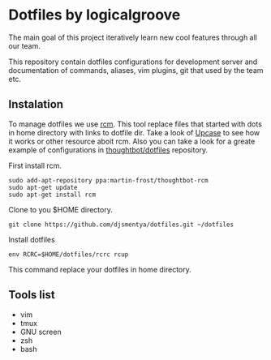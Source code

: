 # Dotfiles by logicalgroove
The main goal of this project iteratively learn new cool features through
all our team.

This repository contain dotfiles configurations for development server
and documentation of commands, aliases, vim plugins, git that used by the
team etc.
## Instalation

To manage dotfiles we use [rcm](https://github.com/thoughtbot/rcm). This tool
replace files that started with dots in home directory with links to dotfile dir.
Take a look of [Upcase](https://thoughtbot.com/upcase/videos/manage-and-share-your-dotfiles-with-rcm)
to see how it works or other resource aboit rcm. Also you can take a look for a greate
example of configurations in [thoughtbot/dotfiles](https://github.com/thoughtbot/dotfiles) repository.

First install rcm.

    sudo add-apt-repository ppa:martin-frost/thoughtbot-rcm
    sudo apt-get update
    sudo apt-get install rcm

Clone to you $HOME directory.

    git clone https://github.com/djsmentya/dotfiles.git ~/dotfiles

Install dotfiles

    env RCRC=$HOME/dotfiles/rcrc rcup

This command replace your dotfiles in home directory.


## Tools list

  * vim
  * tmux
  * GNU screen
  * zsh
  * bash

